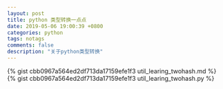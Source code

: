```yaml
---
layout: post
title: python 类型转换一点点 
date: 2019-05-06 19:00:39 +0800 
categories: python
tags: notags
comments: false
description: "关于python类型转换"
---
```

{% gist cbb0967a564ed2df713da17159efe1f3 util_learing_twohash.md %}
{% gist cbb0967a564ed2df713da17159efe1f3 util_learing_twohash.py %}
